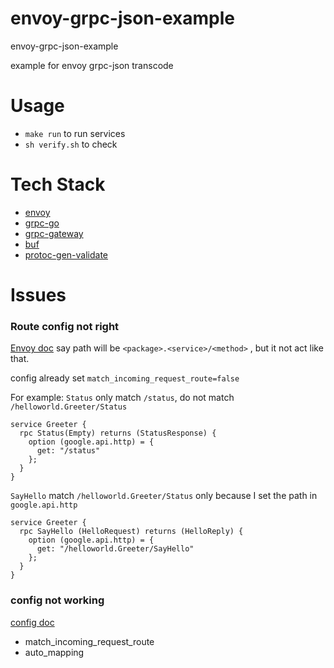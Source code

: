 # envoy-grpc-json-example
envoy-grpc-json-example

example for envoy grpc-json transcode

# Usage

- `make run` to run services
- `sh verify.sh` to check

# Tech Stack

- [envoy](https://github.com/envoyproxy/envoy)
- [grpc-go](https://github.com/grpc/grpc-go)
- [grpc-gateway](https://github.com/grpc-ecosystem/grpc-gateway)
- [buf](https://github.com/bufbuild/buf)
- [protoc-gen-validate](https://github.com/envoyproxy/protoc-gen-validate)

# Issues

### Route config not right

[Envoy doc](https://www.envoyproxy.io/docs/envoy/latest/configuration/http/http_filters/grpc_json_transcoder_filter#route-configs-for-transcoded-requests)
say path will be `<package>.<service>/<method>` , but it not act like that.

config already set `match_incoming_request_route=false`

For example:
`Status` only match `/status`, do not match `/helloworld.Greeter/Status`
```
service Greeter {
  rpc Status(Empty) returns (StatusResponse) {
    option (google.api.http) = {
      get: "/status"
    };
  }
}
```

`SayHello` match `/helloworld.Greeter/Status` only because I set the path in `google.api.http`
```
service Greeter {
  rpc SayHello (HelloRequest) returns (HelloReply) {
    option (google.api.http) = {
      get: "/helloworld.Greeter/SayHello"
    };
  }
}
```


### config not working

[config doc](https://www.envoyproxy.io/docs/envoy/latest/api-v3/extensions/filters/http/grpc_json_transcoder/v3/transcoder.proto#envoy-v3-api-msg-extensions-filters-http-grpc-json-transcoder-v3-grpcjsontranscoder)

- match_incoming_request_route
- auto_mapping

